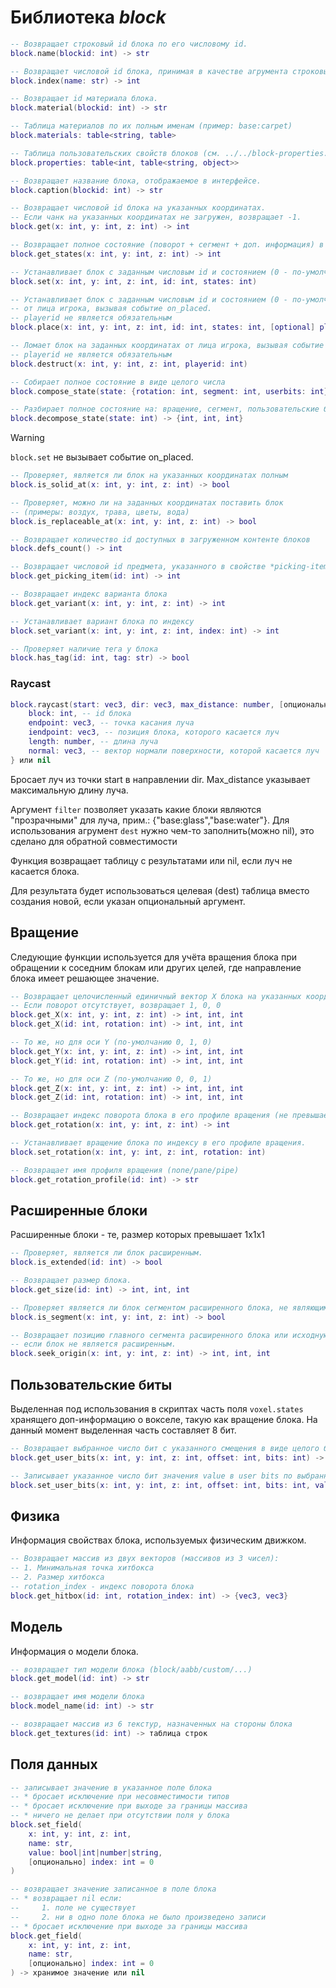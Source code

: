 # Библиотека *block*

```lua
-- Возвращает строковый id блока по его числовому id.
block.name(blockid: int) -> str

-- Возвращает числовой id блока, принимая в качестве агрумента строковый
block.index(name: str) -> int

-- Возвращает id материала блока.
block.material(blockid: int) -> str

-- Таблица материалов по их полным именам (пример: base:carpet)
block.materials: table<string, table>

-- Таблица пользовательских свойств блоков (см. ../../block-properties.md)
block.properties: table<int, table<string, object>>

-- Возвращает название блока, отображаемое в интерфейсе.
block.caption(blockid: int) -> str

-- Возвращает числовой id блока на указанных координатах.
-- Если чанк на указанных координатах не загружен, возвращает -1.
block.get(x: int, y: int, z: int) -> int

-- Возвращает полное состояние (поворот + сегмент + доп. информация) в виде целого числа
block.get_states(x: int, y: int, z: int) -> int

-- Устанавливает блок с заданным числовым id и состоянием (0 - по-умолчанию) на заданных координатах.
block.set(x: int, y: int, z: int, id: int, states: int)

-- Устанавливает блок с заданным числовым id и состоянием (0 - по-умолчанию) на заданных координатах
-- от лица игрока, вызывая событие on_placed.
-- playerid не является обязательным
block.place(x: int, y: int, z: int, id: int, states: int, [optional] playerid: int)

-- Ломает блок на заданных координатах от лица игрока, вызывая событие on_broken.
-- playerid не является обязательным
block.destruct(x: int, y: int, z: int, playerid: int)

-- Собирает полное состояние в виде целого числа
block.compose_state(state: {rotation: int, segment: int, userbits: int}) -> int

-- Разбирает полное состояние на: вращение, сегмент, пользовательские биты
block.decompose_state(state: int) -> {int, int, int}
```

> [!WARNING]
> `block.set` не вызывает событие on_placed.

```lua
-- Проверяет, является ли блок на указанных координатах полным
block.is_solid_at(x: int, y: int, z: int) -> bool

-- Проверяет, можно ли на заданных координатах поставить блок 
-- (примеры: воздух, трава, цветы, вода)
block.is_replaceable_at(x: int, y: int, z: int) -> bool

-- Возвращает количество id доступных в загруженном контенте блоков
block.defs_count() -> int

-- Возвращает числовой id предмета, указанного в свойстве *picking-item*.
block.get_picking_item(id: int) -> int

-- Возвращает индекс варианта блока
block.get_variant(x: int, y: int, z: int) -> int

-- Устанавливает вариант блока по индексу
block.set_variant(x: int, y: int, z: int, index: int) -> int

-- Проверяет наличие тега у блока
block.has_tag(id: int, tag: str) -> bool
```

### Raycast

```lua
block.raycast(start: vec3, dir: vec3, max_distance: number, [опционально] dest: table, [опционально] filter: table) -> {
    block: int, -- id блока
    endpoint: vec3, -- точка касания луча
    iendpoint: vec3, -- позиция блока, которого касается луч
    length: number, -- длина луча
    normal: vec3, -- вектор нормали поверхности, которой касается луч
} или nil
```

Бросает луч из точки start в направлении dir. Max_distance указывает максимальную длину луча.

Аргумент `filter` позволяет указать какие блоки являются "прозрачными" для луча, прим.: {"base:glass","base:water"}. 
Для использования агрумент `dest` нужно чем-то заполнить(можно nil), это сделано для обратной совместимости

Функция возвращает таблицу с результатами или nil, если луч не касается блока.

Для результата будет использоваться целевая (dest) таблица вместо создания новой, если указан опциональный аргумент.

## Вращение

Следующие функции используется для учёта вращения блока при обращении к соседним блокам или других целей, где направление блока имеет решающее значение.


```lua
-- Возвращает целочисленный единичный вектор X блока на указанных координатах с учётом его вращения (три целых числа).
-- Если поворот отсутствует, возвращает 1, 0, 0
block.get_X(x: int, y: int, z: int) -> int, int, int
block.get_X(id: int, rotation: int) -> int, int, int

-- То же, но для оси Y (по-умолчанию 0, 1, 0)
block.get_Y(x: int, y: int, z: int) -> int, int, int
block.get_Y(id: int, rotation: int) -> int, int, int

-- То же, но для оси Z (по-умолчанию 0, 0, 1)
block.get_Z(x: int, y: int, z: int) -> int, int, int
block.get_Z(id: int, rotation: int) -> int, int, int

-- Возвращает индекс поворота блока в его профиле вращения (не превышает 7).
block.get_rotation(x: int, y: int, z: int) -> int

-- Устанавливает вращение блока по индексу в его профиле вращения.
block.set_rotation(x: int, y: int, z: int, rotation: int)

-- Возвращает имя профиля вращения (none/pane/pipe)
block.get_rotation_profile(id: int) -> str
```

## Расширенные блоки

Расширенные блоки - те, размер которых превышает 1x1x1

```lua
-- Проверяет, является ли блок расширенным.
block.is_extended(id: int) -> bool

-- Возвращает размер блока.
block.get_size(id: int) -> int, int, int

-- Проверяет является ли блок сегментом расширенного блока, не являющимся главным.
block.is_segment(x: int, y: int, z: int) -> bool

-- Возвращает позицию главного сегмента расширенного блока или исходную позицию,
-- если блок не является расширенным.
block.seek_origin(x: int, y: int, z: int) -> int, int, int
```

## Пользовательские биты

Выделенная под использования в скриптах часть поля `voxel.states` хранящего доп-информацию о вокселе, такую как вращение блока. На данный момент выделенная часть составляет 8 бит.

```lua
-- Возвращает выбранное число бит с указанного смещения в виде целого беззнакового числа
block.get_user_bits(x: int, y: int, z: int, offset: int, bits: int) -> int

-- Записывает указанное число бит значения value в user bits по выбранному смещению
block.set_user_bits(x: int, y: int, z: int, offset: int, bits: int, value: int) -> int
```


## Физика

Информация свойствах блока, используемых физическим движком.

```lua
-- Возвращает массив из двух векторов (массивов из 3 чисел):
-- 1. Минимальная точка хитбокса
-- 2. Размер хитбокса
-- rotation_index - индекс поворота блока
block.get_hitbox(id: int, rotation_index: int) -> {vec3, vec3}
```

## Модель

Информация о модели блока.

```lua
-- возвращает тип модели блока (block/aabb/custom/...)
block.get_model(id: int) -> str

-- возвращает имя модели блока
block.model_name(id: int) -> str

-- возвращает массив из 6 текстур, назначенных на стороны блока
block.get_textures(id: int) -> таблица строк
```

## Поля данных

```lua
-- записывает значение в указанное поле блока
-- * бросает исключение при несовместимости типов
-- * бросает исключение при выходе за границы массива
-- * ничего не делает при отсутствии поля у блока
block.set_field(
    x: int, y: int, z: int, 
    name: str,
    value: bool|int|number|string, 
    [опционально] index: int = 0
)

-- возвращает значение записанное в поле блока
-- * возвращает nil если:
--     1. поле не существует
--     2. ни в одно поле блока не было произведено записи
-- * бросает исключение при выходе за границы массива
block.get_field(
    x: int, y: int, z: int, 
    name: str, 
    [опционально] index: int = 0
) -> хранимое значение или nil
```
